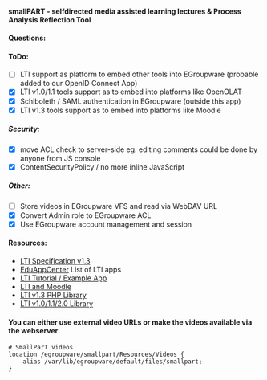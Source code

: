 #### **smallPART** - selfdirected media assisted learning lectures & Process Analysis Reflection Tool

#### Questions:

#### ToDo:
- [ ] LTI support as platform to embed other tools into EGroupware (probable added to our OpenID Connect App)
- [x] LTI v1.0/1.1 tools support as to embed into platforms like OpenOLAT
- [x] Schiboleth / SAML authentication in EGroupware (outside this app)
- [x] LTI v1.3 tools support as to embed into platforms like Moodle

##### Security:
- [x] move ACL check to server-side eg. editing comments could be done by anyone from JS console
- [x] ContentSecurityPolicy / no more inline JavaScript

##### Other:
- [ ] Store videos in EGroupware VFS and read via WebDAV URL
- [x] Convert Admin role to EGroupware ACL
- [x] Use EGroupware account management and session

#### Resources:
- [LTI Specification v1.3](https://www.imsglobal.org/spec/lti/v1p3)
- [EduAppCenter](https://www.eduappcenter.com/) List of LTI apps
- [LTI Tutorial / Example App](https://acrl.ala.org/techconnect/post/making-a-basic-lti-learning-tools-intoperability-app/)
- [LTI and Moodle](https://docs.moodle.org/38/en/LTI_and_Moodle)
- [LTI v1.3 PHP Library](https://github.com/IMSGlobal/lti-1-3-php-library)
- [LTI v1.0/1.1/2.0 Library](https://github.com/celtic-project/LTI-PHP)

#### You can either use external video URLs or make the videos available via the webserver
```
# SmallParT videos
location /egroupware/smallpart/Resources/Videos {
    alias /var/lib/egroupware/default/files/smallpart;
}
```

